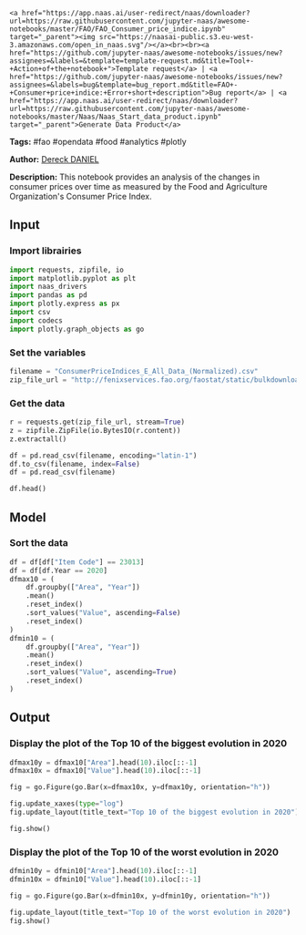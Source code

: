     <a href="https://app.naas.ai/user-redirect/naas/downloader?url=https://raw.githubusercontent.com/jupyter-naas/awesome-notebooks/master/FAO/FAO_Consumer_price_indice.ipynb" target="_parent"><img src="https://naasai-public.s3.eu-west-3.amazonaws.com/open_in_naas.svg"/></a><br><br><a href="https://github.com/jupyter-naas/awesome-notebooks/issues/new?assignees=&labels=&template=template-request.md&title=Tool+-+Action+of+the+notebook+">Template request</a> | <a href="https://github.com/jupyter-naas/awesome-notebooks/issues/new?assignees=&labels=bug&template=bug_report.md&title=FAO+-+Consumer+price+indice:+Error+short+description">Bug report</a> | <a href="https://app.naas.ai/user-redirect/naas/downloader?url=https://raw.githubusercontent.com/jupyter-naas/awesome-notebooks/master/Naas/Naas_Start_data_product.ipynb" target="_parent">Generate Data Product</a>

**Tags:** #fao #opendata #food #analytics #plotly

**Author:** [Dereck DANIEL](https://github.com/DANIEL-Dereck)

**Description:** This notebook provides an analysis of the changes in consumer prices over time as measured by the Food and Agriculture Organization's Consumer Price Index.

## Input

### Import librairies


```python
import requests, zipfile, io
import matplotlib.pyplot as plt
import naas_drivers
import pandas as pd
import plotly.express as px
import csv
import codecs
import plotly.graph_objects as go
```

### Set the variables


```python
filename = "ConsumerPriceIndices_E_All_Data_(Normalized).csv"
zip_file_url = "http://fenixservices.fao.org/faostat/static/bulkdownloads/ConsumerPriceIndices_E_All_Data_(Normalized).zip"
```

### Get the data


```python
r = requests.get(zip_file_url, stream=True)
z = zipfile.ZipFile(io.BytesIO(r.content))
z.extractall()

df = pd.read_csv(filename, encoding="latin-1")
df.to_csv(filename, index=False)
df = pd.read_csv(filename)

df.head()
```

## Model

### Sort the data


```python
df = df[df["Item Code"] == 23013]
df = df[df.Year == 2020]
dfmax10 = (
    df.groupby(["Area", "Year"])
    .mean()
    .reset_index()
    .sort_values("Value", ascending=False)
    .reset_index()
)
dfmin10 = (
    df.groupby(["Area", "Year"])
    .mean()
    .reset_index()
    .sort_values("Value", ascending=True)
    .reset_index()
)
```

## Output

### Display the plot of the Top 10 of the biggest evolution in 2020


```python
dfmax10y = dfmax10["Area"].head(10).iloc[::-1]
dfmax10x = dfmax10["Value"].head(10).iloc[::-1]

fig = go.Figure(go.Bar(x=dfmax10x, y=dfmax10y, orientation="h"))

fig.update_xaxes(type="log")
fig.update_layout(title_text="Top 10 of the biggest evolution in 2020")

fig.show()
```

### Display the plot of the Top 10 of the worst evolution in 2020


```python
dfmin10y = dfmin10["Area"].head(10).iloc[::-1]
dfmin10x = dfmin10["Value"].head(10).iloc[::-1]

fig = go.Figure(go.Bar(x=dfmin10x, y=dfmin10y, orientation="h"))

fig.update_layout(title_text="Top 10 of the worst evolution in 2020")
fig.show()
```
